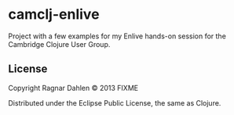 # camclj-enlive

Project with a few examples for my Enlive hands-on session for the
Cambridge Clojure User Group.

## License

Copyright Ragnar Dahlen © 2013 FIXME

Distributed under the Eclipse Public License, the same as Clojure.
